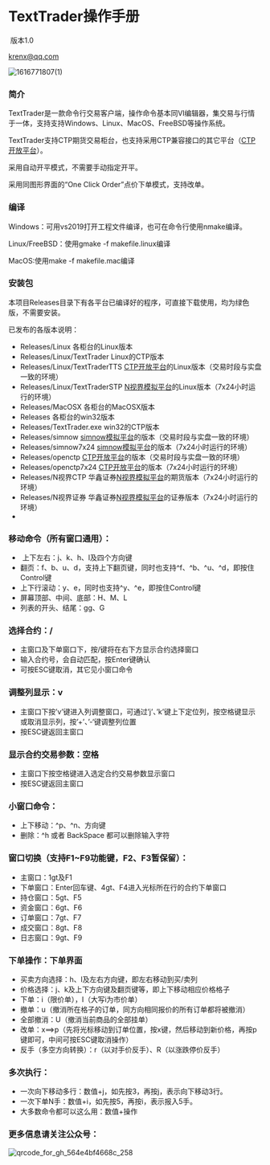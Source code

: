 # TextTrader操作手册

​       版本1.0

   krenx@qq.com

![1616771807(1)](https://user-images.githubusercontent.com/83346523/120349092-611bf200-c330-11eb-8bd1-326adc7f7900.png)

### 简介
TextTrader是一款命令行交易客户端，操作命令基本同VI编辑器，集交易与行情于一体，支持支持Windows、Linux、MacOS、FreeBSD等操作系统。

TextTrader支持CTP期货交易柜台，也支持采用CTP兼容接口的其它平台（[CTP开放平台](https://github.com/krenx1983/openctp)）。

采用自动开平模式，不需要手动指定开平。

采用同图形界面的“One Click Order”点价下单模式，支持改单。

### 编译
Windows：可用vs2019打开工程文件编译，也可在命令行使用nmake编译。

Linux/FreeBSD：使用gmake -f makefile.linux编译

MacOS:使用make -f makefile.mac编译

### 安装包
本项目Releases目录下有各平台已编译好的程序，可直接下载使用，均为绿色版，不需要安装。

已发布的各版本说明：
- Releases/Linux  各柜台的Linux版本
- Releases/Linux/TextTrader  Linux的CTP版本
- Releases/Linux/TextTraderTTS  [CTP开放平台](https://github.com/krenx1983/openctp)的Linux版本（交易时段与实盘一致的环境）
- Releases/Linux/TextTraderSTP  [N视界模拟平台](https://n-sight.com.cn)的Linux版本（7x24小时运行的环境）
- Releases/MacOSX  各柜台的MacOSX版本
- Releases  各柜台的win32版本
- Releases/TextTrader.exe  win32的CTP版本
- Releases/simnow  [simnow模拟平台](https://www.simnow.com.cn/)的版本（交易时段与实盘一致的环境）
- Releases/simnow7x24  [simnow模拟平台](https://www.simnow.com.cn/)的版本（7x24小时运行的环境）
- Releases/openctp  [CTP开放平台](https://github.com/krenx1983/openctp)的版本（交易时段与实盘一致的环境）
- Releases/openctp7x24  [CTP开放平台](https://github.com/krenx1983/openctp)的版本（7x24小时运行的环境）
- Releases/N视界CTP  华鑫证券[N视界模拟平台](https://n-sight.com.cn)的期货版本（7x24小时运行的环境）
- Releases/N视界证券  华鑫证券[N视界模拟平台](https://n-sight.com.cn)的证券版本（7x24小时运行的环境）
- 
### 移动命令（所有窗口通用）： 

- ​	上下左右：j、k、h、l及四个方向键
- 翻页：f、b、u、d，支持上下翻页键，同时也支持^f、^b、^u、^d，即按住Control键
- 上下行滚动：y、e，同时也支持^y、^e，即按住Control键
- 屏幕顶部、中间、底部：H、M、L
- 列表的开头、结尾：gg、G

### 选择合约：/

- 主窗口及下单窗口下，按/键将在右下方显示合约选择窗口
- 输入合约号，会自动匹配，按Enter键确认
- 可按ESC键取消，其它见小窗口命令

### 调整列显示：v

- 主窗口下按’v’键进入列调整窗口，可通过’j’、’k’键上下定位列，按空格键显示或取消显示列，按’+’、’-‘键调整列位置
- 按ESC键返回主窗口

### 显示合约交易参数：空格

- 主窗口下按空格键进入选定合约交易参数显示窗口
- 按ESC键返回主窗口

### 小窗口命令：

- 上下移动：^p、^n、方向键
- 删除：^h 或者 BackSpace 都可以删除输入字符

### 窗口切换（支持F1~F9功能键，F2、F3暂保留）：

- 主窗口：1gt及F1
- 下单窗口：Enter回车键、4gt、F4进入光标所在行的合约下单窗口
- 持仓窗口：5gt、F5
- 资金窗口：6gt、F6
- 订单窗口：7gt、F7
- 成交窗口：8gt、F8
- 日志窗口：9gt、F9

### 下单操作：下单界面

- 买卖方向选择：h、l及左右方向键，即左右移动到买/卖列
- 价格选择：j、k及上下方向键及翻页键等，即上下移动相应价格格子
- 下单：i（限价单），I（大写i为市价单）
- 撤单：u（撤消所在格子的订单，同方向相同报价的所有订单都将被撤消）
- 全部撤消：U（撤消当前商品的全部挂单）
- 改单：x==>p（先将光标移动到订单位置，按x键，然后移动到新价格，再按p键即可，中间可按ESC键取消操作）
- 反手（多空方向转换）：r（以对手价反手）、R（以涨跌停价反手）

### 多次执行：

- 一次向下移动多行：数值+j，如先按3，再按j，表示向下移动3行。
- 一次下单N手：数值+i，如先按5，再按i，表示报入5手。
- 大多数命令都可以这么用：数值+操作

### 更多信息请关注公众号：

![qrcode_for_gh_564e4bf4668c_258](https://user-images.githubusercontent.com/83346523/120348695-fbc80100-c32f-11eb-954f-6973d5f0ee11.jpg)

